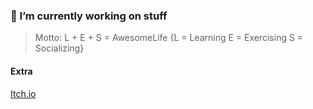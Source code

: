### 🤔 I’m currently working on stuff 

> Motto: L + E + S = AwesomeLife
{L = Learning
E = Exercising
S = Socializing}

#### Extra
[Itch.io](https://itch.io/profile/spil3141)
<!--
**spil3141/spil3141** is a ✨ _special_ ✨ repository because its `README.md` (this file) appears on your GitHub profile.

Here are some ideas to get you started:

- 🔭 I’m currently working on ...
- 🌱 I’m currently learning ...
- 👯 I’m looking to collaborate on ...
- 🤔 I’m looking for help with ...
- 💬 Ask me about ...
- 📫 How to reach me: ...
- 😄 Pronouns: ...
- ⚡ Fun fact: ...
-->
